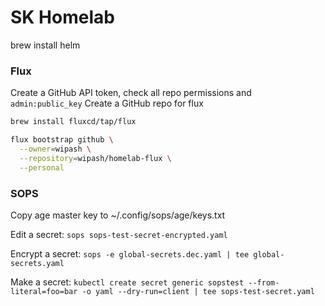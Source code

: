 # SK Homelab



brew install helm



### Flux
Create a GitHub API token, check all repo permissions and `admin:public_key`
Create a GitHub repo for flux

```bash
brew install fluxcd/tap/flux

flux bootstrap github \
  --owner=wipash \
  --repository=wipash/homelab-flux \
  --personal
```

### SOPS
Copy age master key to ~/.config/sops/age/keys.txt

Edit a secret:
`sops sops-test-secret-encrypted.yaml`

Encrypt a secret:
`sops -e global-secrets.dec.yaml | tee global-secrets.yaml`

Make a secret:
`kubectl create secret generic sopstest --from-literal=foo=bar -o yaml --dry-run=client | tee sops-test-secret.yaml`

